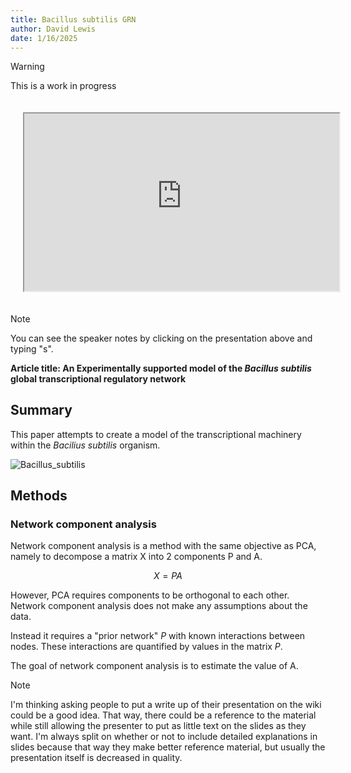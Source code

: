 ```yaml
---
title: Bacillus subtilis GRN
author: David Lewis
date: 1/16/2025
---
```


> [!warning]
> This is a work in progress

<iframe style="width: 100%; margin: 20px; aspect-ratio: 16/9" src=https://illustratedman-code.github.io/Journal-club-1-16-2025/#></iframe>

> [!note]
> You can see the speaker notes by clicking on the presentation above and typing "s".

**Article title: An Experimentally supported model of the _Bacillus subtilis_ global transcriptional regulatory network**

## Summary

This paper attempts to create a model of the transcriptional machinery within the _Bacilius subtilis_ organism.

![Bacillus_subtilis](https://github.com/user-attachments/assets/814c04a4-7e85-4940-9d6b-d85442f88d08)

## Methods

### Network component analysis

Network component analysis is a method with the same objective as PCA, namely to decompose a matrix X into 2 components P and A.

$$X = PA$$

However, PCA requires components to be orthogonal to each other. Network component analysis does not make any assumptions about the data.

Instead it requires a "prior network" $P$ with known interactions between nodes. These interactions are quantified by values in the matrix $P$.

The goal of network component analysis is to estimate the value of A.

> [!note]
> I'm thinking asking people to put a write up of their presentation on the wiki could be a good idea.
> That way, there could be a reference to the material while still allowing the presenter
> to put as little text on the slides as they want. I'm always split on whether or not to include detailed explanations
> in slides because that way they make better reference material, but usually the presentation itself
> is decreased in quality.
